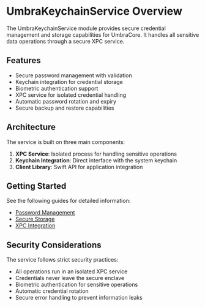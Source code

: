 # UmbraKeychainService Overview

The UmbraKeychainService module provides secure credential management and storage capabilities for UmbraCore. It handles all sensitive data operations through a secure XPC service.

## Features

- Secure password management with validation
- Keychain integration for credential storage
- Biometric authentication support
- XPC service for isolated credential handling
- Automatic password rotation and expiry
- Secure backup and restore capabilities

## Architecture

The service is built on three main components:

1. **XPC Service**: Isolated process for handling sensitive operations
2. **Keychain Integration**: Direct interface with the system keychain
3. **Client Library**: Swift API for application integration

## Getting Started

See the following guides for detailed information:

- [Password Management](password-management.md)
- [Secure Storage](secure-storage.md)
- [XPC Integration](xpc-integration.md)

## Security Considerations

The service follows strict security practices:

- All operations run in an isolated XPC service
- Credentials never leave the secure enclave
- Biometric authentication for sensitive operations
- Automatic credential rotation
- Secure error handling to prevent information leaks
